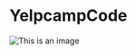 # YelpcampCode
![This is an image](https://user-images.githubusercontent.com/91086975/197414792-6c09119d-f39e-4d3c-bbbf-0d5435ac0e5d.jpg)
